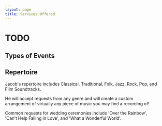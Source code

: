 ```yaml
---
layout: page
title: Services Offered
---
```


# TODO

## Types of Events

## Repertoire

Jacob's repertoire includes Classical, Traditional, Folk, Jazz, Rock, Pop, and Film Soundtracks.  

He will accept requests from any genre and will create a custom arrangement of virtually any piece of music you may find a recording of!  

Common requests for wedding ceremonies include 'Over the Rainbow', 'Can't Help Falling in Love', and 'What a Wonderful World'.  

